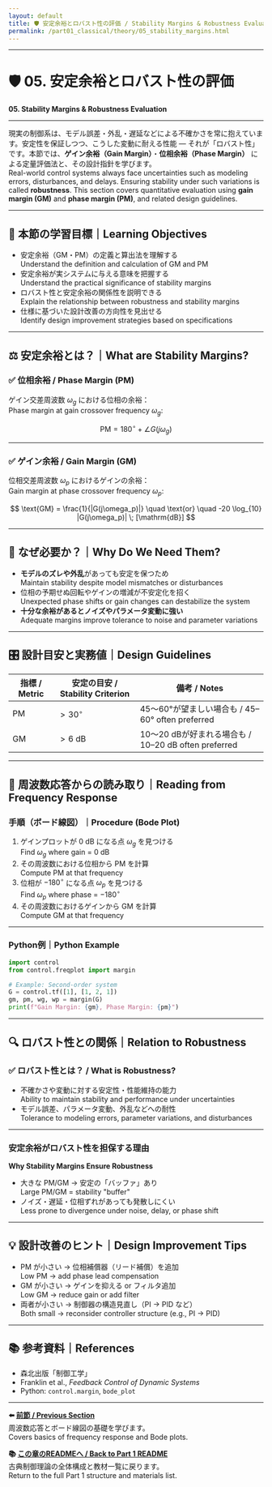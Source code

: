 ```yaml
---
layout: default
title: 🛡️ 安定余裕とロバスト性の評価 / Stability Margins & Robustness Evaluation
permalink: /part01_classical/theory/05_stability_margins.html
---
```


---

# 🛡️ 05. 安定余裕とロバスト性の評価  
**05. Stability Margins & Robustness Evaluation**

---

現実の制御系は、モデル誤差・外乱・遅延などによる不確かさを常に抱えています。安定性を保証しつつ、こうした変動に耐える性能 ― それが「ロバスト性」です。本節では、**ゲイン余裕（Gain Margin）**・**位相余裕（Phase Margin）** による定量評価法と、その設計指針を学びます。  
Real-world control systems always face uncertainties such as modeling errors, disturbances, and delays. Ensuring stability under such variations is called **robustness**. This section covers quantitative evaluation using **gain margin (GM)** and **phase margin (PM)**, and related design guidelines.

---

## 🎯 本節の学習目標｜Learning Objectives

- 安定余裕（GM・PM）の定義と算出法を理解する  
  Understand the definition and calculation of GM and PM  
- 安定余裕が実システムに与える意味を把握する  
  Understand the practical significance of stability margins  
- ロバスト性と安定余裕の関係性を説明できる  
  Explain the relationship between robustness and stability margins  
- 仕様に基づいた設計改善の方向性を見出せる  
  Identify design improvement strategies based on specifications

---

## ⚖️ 安定余裕とは？｜What are Stability Margins?

### ✅ 位相余裕 / Phase Margin (PM)

ゲイン交差周波数 $\omega_g$ における位相の余裕：  
Phase margin at gain crossover frequency $\omega_g$:

$$
\text{PM} = 180^\circ + \angle G(j\omega_g)
$$

---

### ✅ ゲイン余裕 / Gain Margin (GM)

位相交差周波数 $\omega_p$ におけるゲインの余裕：  
Gain margin at phase crossover frequency $\omega_p$:

$$
\text{GM} = \frac{1}{|G(j\omega_p)|} 
\quad \text{or} \quad 
-20 \log_{10} |G(j\omega_p)| \; [\mathrm{dB}]
$$

---

## 🧠 なぜ必要か？｜Why Do We Need Them?

- **モデルのズレや外乱**があっても安定を保つため  
  Maintain stability despite model mismatches or disturbances  
- 位相の予期せぬ回転やゲインの増減が不安定化を招く  
  Unexpected phase shifts or gain changes can destabilize the system  
- **十分な余裕があるとノイズやパラメータ変動に強い**  
  Adequate margins improve tolerance to noise and parameter variations

---

## 🎛️ 設計目安と実務値｜Design Guidelines

| 指標 / Metric | 安定の目安 / Stability Criterion | 備考 / Notes |
|---------------|----------------------------------|--------------|
| PM            | $> 30^\circ$                     | 45～60°が望ましい場合も / 45–60° often preferred |
| GM            | $> 6$ dB                         | 10～20 dBが好まれる場合も / 10–20 dB often preferred |

---

## 🧪 周波数応答からの読み取り｜Reading from Frequency Response

### 手順（ボード線図）｜Procedure (Bode Plot)

1. ゲインプロットが 0 dB になる点 $\omega_g$ を見つける  
   Find $\omega_g$ where gain = 0 dB  
2. その周波数における位相から PM を計算  
   Compute PM at that frequency  
3. 位相が $-180^\circ$ になる点 $\omega_p$ を見つける  
   Find $\omega_p$ where phase = $-180^\circ$  
4. その周波数におけるゲインから GM を計算  
   Compute GM at that frequency  

---

### Python例｜Python Example

```python
import control
from control.freqplot import margin

# Example: Second-order system
G = control.tf([1], [1, 2, 1])
gm, pm, wg, wp = margin(G)
print(f"Gain Margin: {gm}, Phase Margin: {pm}")
```

---

## 🔍 ロバスト性との関係｜Relation to Robustness

### ✅ ロバスト性とは？ / What is Robustness?
- 不確かさや変動に対する安定性・性能維持の能力  
  Ability to maintain stability and performance under uncertainties  
- モデル誤差、パラメータ変動、外乱などへの耐性  
  Tolerance to modeling errors, parameter variations, and disturbances

---

### 安定余裕がロバスト性を担保する理由  
**Why Stability Margins Ensure Robustness**
- 大きな PM/GM → 安定の「バッファ」あり  
  Large PM/GM = stability "buffer"  
- ノイズ・遅延・位相ずれがあっても発散しにくい  
  Less prone to divergence under noise, delay, or phase shift

---

## 💡 設計改善のヒント｜Design Improvement Tips

- PM が小さい → 位相補償器（リード補償）を追加  
  Low PM → add phase lead compensation  
- GM が小さい → ゲインを抑える or フィルタ追加  
  Low GM → reduce gain or add filter  
- 両者が小さい → 制御器の構造見直し（PI → PID など）  
  Both small → reconsider controller structure (e.g., PI → PID)

---

## 📚 参考資料｜References
- 森北出版「制御工学」  
- Franklin et al., *Feedback Control of Dynamic Systems*  
- Python: `control.margin`, `bode_plot`

---

**⬅️ [前節 / Previous Section](https://samizo-aitl.github.io/EduController/part01_classical/theory/04_frequency_response.html)**  
周波数応答とボード線図の基礎を学びます。  
Covers basics of frequency response and Bode plots.

**📚 [この章のREADMEへ / Back to Part 1 README](https://samizo-aitl.github.io/EduController/part01_classical/)**  
古典制御理論の全体構成と教材一覧に戻ります。  
Return to the full Part 1 structure and materials list.
